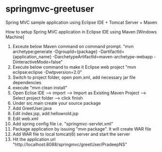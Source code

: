 springmvc-greetuser
===================

Spring MVC sample application using Eclipse IDE + Tomcat Server + Maven

How to setup Spring MVC application in Eclipse IDE using Maven [Windows Machine]
1. Exceute below Maven command on command prompt.
"mvn archetype:generate -DgroupId={package} -DartifactId={application_name} -DarchetypeArtifactId=maven-archetype-webapp -DinteractiveMode=false"
2. Execute below command to make it Eclipse web project
"mvn eclipse:eclipse -Dwtpversion=2.0"
3. Switch to project folder, open pom.xml, add necessary jar file dependencies
4. execute "mvn clean install"
5. Open Eclise IDE --> import --> Import as Existing Maven Project --> Select project folder --> click finish
6. Under src.main create your source package
7. Add GreetUser.java
8. Edit index.jsp, add hellowrold.jsp
9. Edit web.xml
10. Add spring config file i.e. "springmvc-servlet.xml"
11. Package application by issuing "mvn package". It will create WAR file
12. Add WAR file to local tomcat(6) server and start the server
13. Hit the application url "http://localhost:8088/springmvc/greetUser/PradeepNS"
